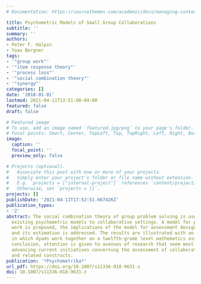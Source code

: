 ```yaml
---
# Documentation: https://sourcethemes.com/academic/docs/managing-content/

title: Psychometric Models of Small Group Collaborations
subtitle: ''
summary: ''
authors:
- Peter F. Halpin
- Yoav Bergner
tags:
- '"group work"'
- '"item response theory"'
- '"process loss"'
- '"social combination theory"'
- '"synergy"'
categories: []
date: '2018-01-01'
lastmod: 2021-04-11T13:51:00-04:00
featured: false
draft: false

# Featured image
# To use, add an image named `featured.jpg/png` to your page's folder.
# Focal points: Smart, Center, TopLeft, Top, TopRight, Left, Right, BottomLeft, Bottom, BottomRight.
image:
  caption: ''
  focal_point: ''
  preview_only: false

# Projects (optional).
#   Associate this post with one or more of your projects.
#   Simply enter your project's folder or file name without extension.
#   E.g. `projects = ["internal-project"]` references `content/project/deep-learning/index.md`.
#   Otherwise, set `projects = []`.
projects: []
publishDate: '2021-04-11T17:52:51.667426Z'
publication_types:
- '2'
abstract: The social combination theory of group problem solving is used to extend
  existing psychometric models to collaborative settings. A model for pairwise group
  work is proposed, the implications of the model for assessment design are considered,
  and its estimation is addressed. The results are illustrated with an empirical example
  in which dyads work together on a twelfth-grade level mathematics assessment. In
  conclusion, attention is given to avenues of research that seem most fruitful for
  advancing current initiatives concerning the assessment of collaboration, teamwork,
  and related constructs.
publication: '*Psychometrika*'
url_pdf: https://doi.org/10.1007/s11336-018-9631-z
doi: 10.1007/s11336-018-9631-z
---
```

